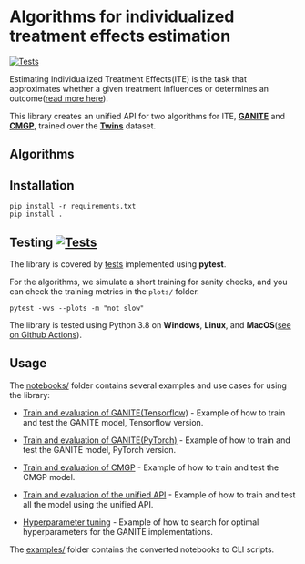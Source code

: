 # Algorithms for individualized treatment effects estimation

[![Tests](https://github.com/bcebere/ite-api/workflows/Tests/badge.svg?branch=main)](https://github.com/bcebere/ite-api/actions?query=workflow%3ATests)

Estimating Individualized Treatment Effects(ITE) is the task that approximates whether a given treatment influences or determines an outcome([read more here](https://www.vanderschaar-lab.com/individualized-treatment-effect-inference/)).

This library creates an unified API for two algorithms for ITE, **[GANITE](https://openreview.net/pdf?id=ByKWUeWA-)** and **[CMGP](https://arxiv.org/pdf/1704.02801.pdf)**, trained over the **[Twins](https://www.nber.org/data/linked-birth-infant-death-data-vital-statistics-data.html)** dataset.

## Algorithms

## Installation

```
pip install -r requirements.txt
pip install .
```

## Testing [![Tests](https://github.com/bcebere/ite-api/workflows/Tests/badge.svg?branch=main)](https://github.com/bcebere/ite-api/actions?query=workflow%3ATests)


The library is covered by [tests](https://github.com/bcebere/ite-api/tree/main/tests/ite) implemented using **pytest**.

For the algorithms, we simulate a short training for sanity checks, and you can check the training metrics in the `plots/` folder.
```
pytest -vvs --plots -m "not slow"
```

The library is tested using Python 3.8 on **Windows**, **Linux**, and **MacOS**([see on Github Actions](https://github.com/bcebere/ite-api/actions)).

## Usage

The [notebooks/](https://github.com/bcebere/ite-api/tree/main/notebooks) folder contains several examples and use cases for using the library:


 - [Train and evaluation of GANITE(Tensorflow)](https://github.com/bcebere/ite-api/blob/main/notebooks/ganite_train_evaluation.ipynb) - Example of how to train and test the GANITE model, Tensorflow version.

 - [Train and evaluation of GANITE(PyTorch)](https://github.com/bcebere/ite-api/blob/main/notebooks/ganite_pytorch_train_evaluation.ipynb) - Example of how to train and test the GANITE model, PyTorch version.

 - [Train and evaluation of CMGP](https://github.com/bcebere/ite-api/blob/main/notebooks/cmgp_train_evaluation.ipynb) - Example of how to train and test the CMGP model.

 - [Train and evaluation of the unified API](https://github.com/bcebere/ite-api/blob/main/notebooks/unified_api_train_evaluation.ipynb) - Example of how to train and test all the model using the unified API.

 - [Hyperparameter tuning](https://github.com/bcebere/ite-api/blob/main/notebooks/hyperparam_tuning.ipynb) - Example of how to search for optimal hyperparameters for the GANITE implementations.

The [examples/](https://github.com/bcebere/ite-api/tree/main/examples) folder contains the converted notebooks to CLI scripts.
